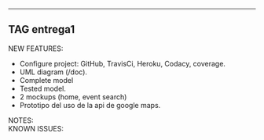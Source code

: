 ---------------------------------------------------------------------
TAG entrega1
---------------------------------------------------------------------
NEW FEATURES:
* Configure project: GitHub, TravisCi, Heroku, Codacy, coverage.
* UML diagram (/doc).
* Complete model
* Tested model.
* 2 mockups (home, event search)
* Prototipo del uso de la api de google maps.

NOTES:  
KNOWN ISSUES:

